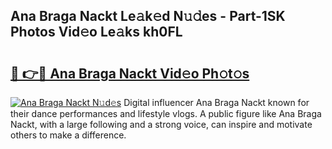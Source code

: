 ## Ana Braga Nackt Le𝚊k𝚎d N𝚞𝚍es - Part-1SK Photos Vid𝚎o Le𝚊ks kh0FL

# <h2><a href="http://fb0avf1.evod.top/?m=Ana+Braga+Nackt">🔗 👉🔴 Ana Braga Nackt Vid𝚎o Ph𝚘t𝚘s</a></h2>

[![Ana Braga Nackt N𝚞d𝚎s](https://i.imgur.com/8V9OHl7.gif)](http://fb0avf1.evod.top/?m=Ana+Braga+Nackt)
Digital influencer Ana Braga Nackt known for their dance performances and lifestyle vlogs. A public figure like Ana Braga Nackt, with a large following and a strong voice, can inspire and motivate others to make a difference. 
